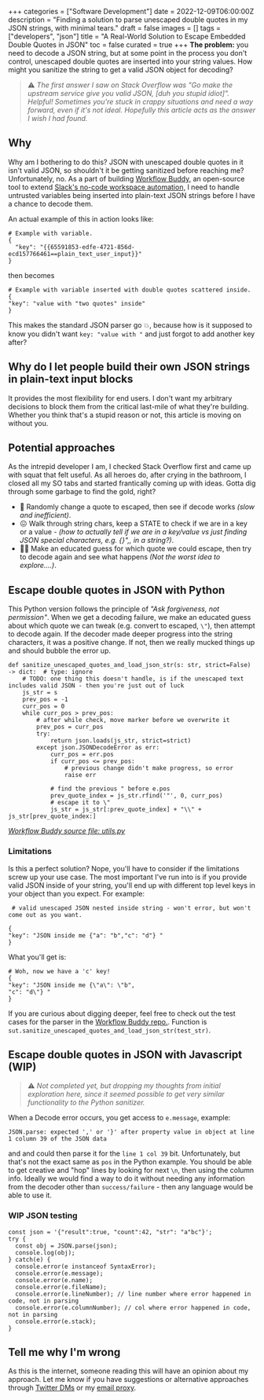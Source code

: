 +++
categories = ["Software Development"]
date = 2022-12-09T06:00:00Z
description = "Finding a solution to parse unescaped double quotes in my JSON strings, with minimal tears."
draft = false
images = []
tags = ["developers", "json"]
title = "A Real-World Solution to Escape Embedded Double Quotes in JSON"
toc = false
curated = true
+++
**The problem:** you need to decode a JSON string, but at some point in the process you don't control, unescaped double quotes are inserted into your string values. How might you sanitize the string to get a valid JSON object for decoding?

> ⚠️
> _The first answer I saw on Stack Overflow was "Go make the upstream service give you valid JSON, \[duh you stupid idiot\]". Helpful! Sometimes you're stuck in crappy situations and need a way forward, even if it's not ideal. Hopefully this article acts as the answer I wish I had found._

## Why

Why am I bothering to do this? JSON with unescaped double quotes in it isn't valid JSON, so shouldn't it be getting sanitized before reaching me? Unfortunately, no. As a part of building [Workflow Buddy,](https://github.com/happybara-io/WorkflowBuddy/) an open-source tool to extend [Slack's no-code workspace automation,](https://slack.com/features/workflow-automation) I need to handle untrusted variables being inserted into plain-text JSON strings before I have a chance to decode them.

An actual example of this in action looks like:
```
# Example with variable.
{
  "key": "{{65591853-edfe-4721-856d-ecd157766461==plain_text_user_input}}"
}
```

then becomes
```
# Example with variable inserted with double quotes scattered inside.
{
"key": "value with "two quotes" inside"
}
```

This makes the standard JSON parser go 💥, because how is it supposed to know you didn't want `key: "value with "` and just forgot to add another key after?

## Why do I let people build their own JSON strings in plain-text input blocks

It provides the most flexibility for end users. I don't want my arbitrary decisions to block them from the critical last-mile of what they're building. Whether you think that's a stupid reason or not, this article is moving on without you.

## Potential approaches

As the intrepid developer I am, I checked Stack Overflow first and came up with squat that felt useful. As all heroes do, after crying in the bathroom, I closed all my SO tabs and started frantically coming up with ideas. Gotta dig through some garbage to find the gold, right?

- 🤮 Randomly change a quote to escaped, then see if decode works _(slow and inefficient)_.
- 😖 Walk through string chars, keep a STATE to check if we are in a key or a value - _(how to actually tell if we are in a key/value vs just finding JSON special characters, e.g. {}",, in a string?)_.
- 🤔🥇 Make an educated guess for which quote we could escape, then try to decode again and see what happens _(Not the worst idea to explore....)_.

## Escape double quotes in JSON with Python

This Python version follows the principle of _"Ask forgiveness, not permission"_. When we get a decoding failure, we make an educated guess about which quote we can tweak (e.g. convert to escaped, `\"`), then attempt to decode again. If the decoder made deeper progress into the string characters, it was a positive change. If not, then we really mucked things up and should bubble the error up.

```
def sanitize_unescaped_quotes_and_load_json_str(s: str, strict=False) -> dict:  # type: ignore
    # TODO: one thing this doesn't handle, is if the unescaped text includes valid JSON - then you're just out of luck
    js_str = s
    prev_pos = -1
    curr_pos = 0
    while curr_pos > prev_pos:
        # after while check, move marker before we overwrite it
        prev_pos = curr_pos
        try:
            return json.loads(js_str, strict=strict)
        except json.JSONDecodeError as err:
            curr_pos = err.pos
            if curr_pos <= prev_pos:
                # previous change didn't make progress, so error
                raise err

            # find the previous " before e.pos
            prev_quote_index = js_str.rfind('"', 0, curr_pos)
            # escape it to \"
            js_str = js_str[:prev_quote_index] + "\\" + js_str[prev_quote_index:]
```

_[Workflow Buddy source file: utils.py](https://github.com/happybara-io/WorkflowBuddy/blob/main/buddy/utils.py)_

### Limitations

Is this a perfect solution? Nope, you'll have to consider if the limitations screw up your use case. The most important I've run into is if you provide valid JSON inside of your string, you'll end up with different top level keys in your object than you expect. For example:

```
 # valid unescaped JSON nested inside string - won't error, but won't come out as you want.
 
{
"key": "JSON inside me {"a": "b","c": "d"} "
}
```

What you'll get is:
```
# Woh, now we have a 'c' key!
{
"key": "JSON inside me {\"a\": \"b",
"c": "d\"} "
}
```

If you are curious about digging deeper, feel free to check out the test cases for the parser in the [Workflow Buddy repo.](https://github.com/happybara-io/WorkflowBuddy/blob/main/tests/test_utils.py). Function is `sut.sanitize_unescaped_quotes_and_load_json_str(test_str)`.

## Escape double quotes in JSON with Javascript (WIP)

> ⚠️
> _Not completed yet, but dropping my thoughts from initial exploration here, since it seemed possible to get very similar functionality to the Python sanitizer._

When a Decode error occurs, you get access to `e.message`, example:

```
JSON.parse: expected ',' or '}' after property value in object at line 1 column 39 of the JSON data
```

and and could then parse it for the `line 1 col 39` bit. Unfortunately, but that's not the exact same as `pos` in the Python example. 
You should be able to get creative and "hop" lines by looking for next `\n`, then using the column info.
Ideally we would find a way to do it without needing any information from the decoder other than `success/failure` - then any language would be able to use it.

### WIP JSON testing

```
const json = '{"result":true, "count":42, "str": "a"bc"}';
try {
  const obj = JSON.parse(json);
  console.log(obj);
} catch(e) {
  console.error(e instanceof SyntaxError);
  console.error(e.message);
  console.error(e.name);
  console.error(e.fileName);
  console.error(e.lineNumber); // line number where error happened in code, not in parsing
  console.error(e.columnNumber); // col where error happened in code, not in parsing
  console.error(e.stack);
}
```

## Tell me why I'm wrong

As this is the internet, someone reading this will have an opinion about my approach. Let me know if you have suggestions or alternative approaches through [Twitter DMs](https://twitter.com/maybekq) or my [email proxy](mailto:kevinquinnfun@notxss.anonaddy.com).
